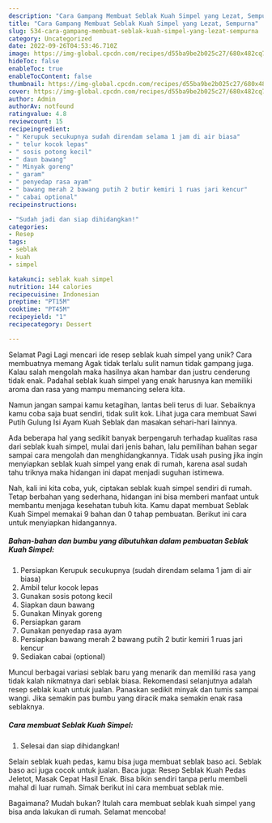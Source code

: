 ```yaml
---
description: "Cara Gampang Membuat Seblak Kuah Simpel yang Lezat, Sempurna"
title: "Cara Gampang Membuat Seblak Kuah Simpel yang Lezat, Sempurna"
slug: 534-cara-gampang-membuat-seblak-kuah-simpel-yang-lezat-sempurna
category: Uncategorized
date: 2022-09-26T04:53:46.710Z
image: https://img-global.cpcdn.com/recipes/d55ba9be2b025c27/680x482cq70/seblak-kuah-simpel-foto-resep-utama.jpg
hideToc: false
enableToc: true
enableTocContent: false
thumbnail: https://img-global.cpcdn.com/recipes/d55ba9be2b025c27/680x482cq70/seblak-kuah-simpel-foto-resep-utama.jpg
cover: https://img-global.cpcdn.com/recipes/d55ba9be2b025c27/680x482cq70/seblak-kuah-simpel-foto-resep-utama.jpg
author: Admin
authorAv: notfound
ratingvalue: 4.8
reviewcount: 15
recipeingredient:
- " Kerupuk secukupnya sudah direndam selama 1 jam di air biasa"
- " telur kocok lepas"
- " sosis potong kecil"
- " daun bawang"
- " Minyak goreng"
- " garam"
- " penyedap rasa ayam"
- " bawang merah 2 bawang putih 2 butir kemiri 1 ruas jari kencur"
- " cabai optional"
recipeinstructions:

- "Sudah jadi dan siap dihidangkan!"
categories:
- Resep
tags:
- seblak
- kuah
- simpel

katakunci: seblak kuah simpel 
nutrition: 144 calories
recipecuisine: Indonesian
preptime: "PT15M"
cooktime: "PT45M"
recipeyield: "1"
recipecategory: Dessert

---
```



Selamat Pagi Lagi mencari ide resep seblak kuah simpel yang unik? Cara membuatnya memang Agak tidak terlalu sulit namun tidak gampang juga. Kalau salah mengolah maka hasilnya akan hambar dan justru cenderung tidak enak. Padahal seblak kuah simpel yang enak harusnya kan memiliki aroma dan rasa yang mampu memancing selera kita.


Namun jangan sampai kamu ketagihan, lantas beli terus di luar. Sebaiknya kamu coba saja buat sendiri, tidak sulit kok. Lihat juga cara membuat Sawi Putih Gulung Isi Ayam Kuah Seblak dan masakan sehari-hari lainnya.

Ada beberapa hal yang sedikit banyak berpengaruh terhadap kualitas rasa dari seblak kuah simpel, mulai dari jenis bahan, lalu pemilihan bahan segar sampai cara mengolah dan menghidangkannya. Tidak usah pusing jika ingin menyiapkan seblak kuah simpel yang enak di rumah, karena asal sudah tahu triknya maka hidangan ini dapat menjadi suguhan istimewa.


Nah, kali ini kita coba, yuk, ciptakan seblak kuah simpel sendiri di rumah. Tetap berbahan yang sederhana, hidangan ini bisa memberi manfaat untuk membantu menjaga kesehatan tubuh kita. Kamu dapat membuat Seblak Kuah Simpel memakai 9 bahan dan 0 tahap pembuatan. Berikut ini cara untuk menyiapkan hidangannya.

<!--inarticleads1-->

##### Bahan-bahan dan bumbu yang dibutuhkan dalam pembuatan Seblak Kuah Simpel:

1. Persiapkan  Kerupuk secukupnya (sudah direndam selama 1 jam di air biasa)
1. Ambil  telur kocok lepas
1. Gunakan  sosis potong kecil
1. Siapkan  daun bawang
1. Gunakan  Minyak goreng
1. Persiapkan  garam
1. Gunakan  penyedap rasa ayam
1. Persiapkan  bawang merah 2 bawang putih 2 butir kemiri 1 ruas jari kencur
1. Sediakan  cabai (optional)


Muncul berbagai variasi seblak baru yang menarik dan memiliki rasa yang tidak kalah nikmatnya dari seblak biasa. Rekomendasi selanjutnya adalah resep seblak kuah untuk jualan. Panaskan sedikit minyak dan tumis sampai wangi. Jika semakin pas bumbu yang diracik maka semakin enak rasa seblaknya. 

<!--inarticleads2-->

##### Cara membuat Seblak Kuah Simpel:


1. Selesai dan siap dihidangkan!

Selain seblak kuah pedas, kamu bisa juga membuat seblak baso aci. Seblak baso aci juga cocok untuk jualan. Baca juga: Resep Seblak Kuah Pedas Jeletot, Masak Cepat Hasil Enak. Bisa bikin sendiri tanpa perlu membeli mahal di luar rumah. Simak berikut ini cara membuat seblak mie. 

Bagaimana? Mudah bukan? Itulah cara membuat seblak kuah simpel yang bisa anda lakukan di rumah. Selamat mencoba!
